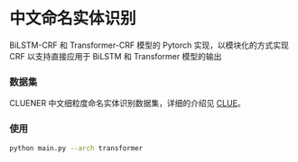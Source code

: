 # 中文命名实体识别
BiLSTM-CRF 和 Transformer-CRF 模型的 Pytorch 实现，以模块化的方式实现 CRF 以支持直接应用于 BiLSTM 和 Transformer 模型的输出

### 数据集
CLUENER 中文细粒度命名实体识别数据集，详细的介绍见 [CLUE](https://www.cluebenchmarks.com/introduce.html)。

### 使用
```bash
python main.py --arch transformer
```
